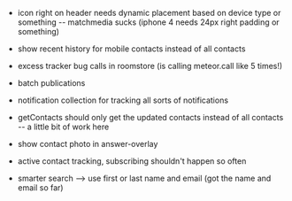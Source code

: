 - icon right on header needs dynamic placement based on device type or something -- matchmedia sucks (iphone 4 needs 24px right padding or something)
- show recent history for mobile contacts instead of all contacts
- excess tracker bug calls in roomstore (is calling meteor.call like 5 times!)
- batch publications

- notification collection for tracking all sorts of notifications
- getContacts should only get the updated contacts instead of all contacts -- a little bit of work here
- show contact photo in answer-overlay
- active contact tracking, subscribing shouldn't happen so often
- smarter search --> use first or last name and email (got the name and email so far)
